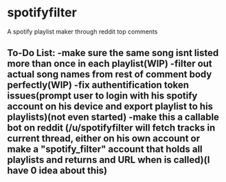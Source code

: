 # spotifyfilter

A spotify playlist maker through reddit top comments

To-Do List:
-make sure the same song isnt listed more than once in each playlist(WIP)
-filter out actual song names from rest of comment body perfectly(WIP)
-fix authentification token issues(prompt user to login with his spotify account on his device and export playlist to his playlists)(not even started)
-make this a callable bot on reddit (/u/spotifyfilter will fetch tracks in current thread, either on his own account or make a "spotify_filter" account that holds all playlists and returns and URL when is called)(I have 0 idea about this)
-